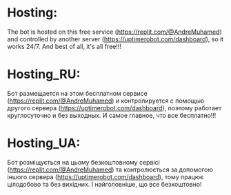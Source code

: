 # Hosting:

The bot is hosted on this free service (https://replit.com/@AndreMuhamed) and controlled by another server (https://uptimerobot.com/dashboard), so it works 24/7. And best of all, it's all free!!!

# Hosting_RU:

Бот размещается на этом бесплатном сервисе (https://replit.com/@AndreMuhamed) и контролируется с помощью другого сервера (https://uptimerobot.com/dashboard), поэтому работает круглосуточно и без выходных. И самое главное, что все бесплатно!!!

# Hosting_UA:

Бот розміщується на цьому безкоштовному сервісі (https://replit.com/@AndreMuhamed) та контролюється за допомогою іншого сервера (https://uptimerobot.com/dashboard), тому працює цілодобово та без вихідних. І найголовніше, що все безкоштовно!
